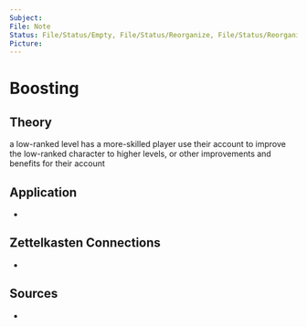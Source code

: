 ```yaml
---
Subject: 
File: Note
Status: File/Status/Empty, File/Status/Reorganize, File/Status/Reorganize, File/Status/Recategorize, File/Status/Summarize, File/Status/Structuralize
Picture: 
---
```


# Boosting

## Theory


a low-ranked level has a more-skilled player use their account to improve the low-ranked character to higher levels, or other improvements and benefits for their account







## Application
- 

## Zettelkasten Connections
- 

## Sources
- 






